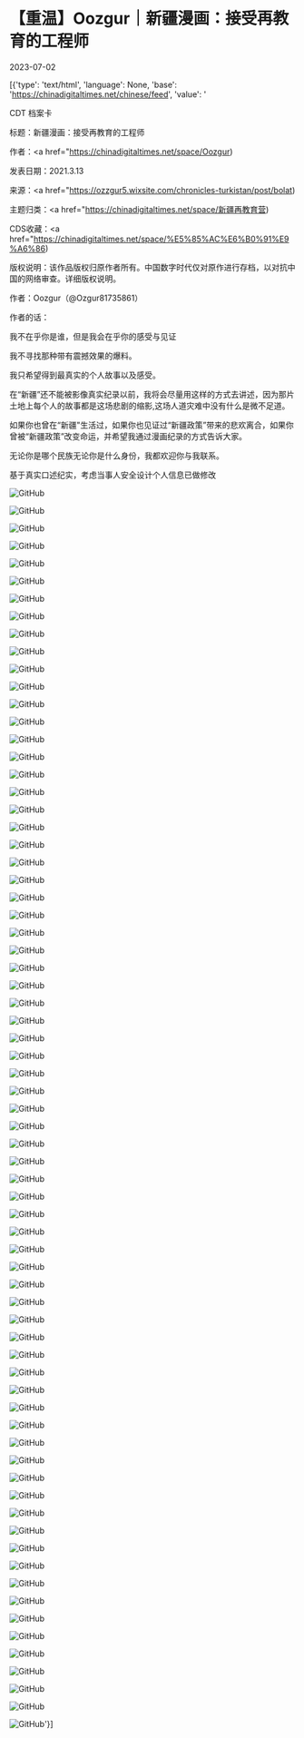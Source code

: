 # 【重温】Oozgur｜新疆漫画：接受再教育的工程师

2023-07-02

[{'type': 'text/html', 'language': None, 'base': 'https://chinadigitaltimes.net/chinese/feed', 'value': '

CDT 档案卡

标题：新疆漫画：接受再教育的工程师

作者：<a href="https://chinadigitaltimes.net/space/Oozgur)

发表日期：2021.3.13

来源：<a href="https://ozzgur5.wixsite.com/chronicles-turkistan/post/bolat)

主题归类：<a href="https://chinadigitaltimes.net/space/新疆再教育营)

CDS收藏：<a href="https://chinadigitaltimes.net/space/%E5%85%AC%E6%B0%91%E9%A6%86)

版权说明：该作品版权归原作者所有。中国数字时代仅对原作进行存档，以对抗中国的网络审查。详细版权说明。





作者：Oozgur（@Ozgur81735861）



作者的话：



我不在乎你是谁，但是我会在乎你的感受与见证

我不寻找那种带有震撼效果的爆料。

我只希望得到最真实的个人故事以及感受。

在“新疆”还不能被影像真实纪录以前，我将会尽量用这样的方式去讲述，因为那片土地上每个人的故事都是这场悲剧的缩影,这场人道灾难中没有什么是微不足道。

如果你也曾在“新疆&quot;生活过，如果你也见证过“新疆政策”带来的悲欢离合，如果你曾被“新疆政策”改变命运，并希望我通过漫画纪录的方式告诉大家。

无论你是哪个民族无论你是什么身份，我都欢迎你与我联系。



基于真实口述纪实，考虑当事人安全设计个人信息已做修改

![GitHub](https://chinadigitaltimes.net/chinese/files/2021/11/m01.jpg)

![GitHub](https://chinadigitaltimes.net/chinese/files/2021/11/m02.jpg)

![GitHub](https://chinadigitaltimes.net/chinese/files/2021/11/m03.jpg)

![GitHub](https://chinadigitaltimes.net/chinese/files/2021/11/m04.jpg)

![GitHub](https://chinadigitaltimes.net/chinese/files/2021/11/m05.jpg)

![GitHub](https://chinadigitaltimes.net/chinese/files/2021/11/m06.jpg)

![GitHub](https://chinadigitaltimes.net/chinese/files/2021/11/m07.jpg)

![GitHub](https://chinadigitaltimes.net/chinese/files/2021/11/m08.jpg)

![GitHub](https://chinadigitaltimes.net/chinese/files/2021/11/m09.jpg)

![GitHub](https://chinadigitaltimes.net/chinese/files/2021/11/m10.jpg)

![GitHub](https://chinadigitaltimes.net/chinese/files/2021/11/m11.jpg)

![GitHub](https://chinadigitaltimes.net/chinese/files/2021/11/m12.jpg)

![GitHub](https://chinadigitaltimes.net/chinese/files/2021/11/m13.jpg)

![GitHub](https://chinadigitaltimes.net/chinese/files/2021/11/m14.jpg)

![GitHub](https://chinadigitaltimes.net/chinese/files/2021/11/m15.jpg)

![GitHub](https://chinadigitaltimes.net/chinese/files/2021/11/m16.jpg)

![GitHub](https://chinadigitaltimes.net/chinese/files/2021/11/m17.jpg)

![GitHub](https://chinadigitaltimes.net/chinese/files/2021/11/m18.jpg)

![GitHub](https://chinadigitaltimes.net/chinese/files/2021/11/m19.jpg)

![GitHub](https://chinadigitaltimes.net/chinese/files/2021/11/m20.jpg)

![GitHub](https://chinadigitaltimes.net/chinese/files/2021/11/m21.jpg)

![GitHub](https://chinadigitaltimes.net/chinese/files/2021/11/m22.jpg)

![GitHub](https://chinadigitaltimes.net/chinese/files/2021/11/m23.jpg)

![GitHub](https://chinadigitaltimes.net/chinese/files/2021/11/m24.jpg)

![GitHub](https://chinadigitaltimes.net/chinese/files/2021/11/m25.jpg)

![GitHub](https://chinadigitaltimes.net/chinese/files/2021/11/01.jpg)

![GitHub](https://chinadigitaltimes.net/chinese/files/2021/11/02.jpg)

![GitHub](https://chinadigitaltimes.net/chinese/files/2021/11/03.jpg)

![GitHub](https://chinadigitaltimes.net/chinese/files/2021/11/04.jpg)

![GitHub](https://chinadigitaltimes.net/chinese/files/2021/11/05.jpg)

![GitHub](https://chinadigitaltimes.net/chinese/files/2021/11/06.jpg)

![GitHub](https://chinadigitaltimes.net/chinese/files/2021/11/07.jpg)

![GitHub](https://chinadigitaltimes.net/chinese/files/2021/11/08.jpg)

![GitHub](https://chinadigitaltimes.net/chinese/files/2021/11/09.jpg)

![GitHub](https://chinadigitaltimes.net/chinese/files/2021/11/10.jpg)

![GitHub](https://chinadigitaltimes.net/chinese/files/2021/11/11.jpg)

![GitHub](https://chinadigitaltimes.net/chinese/files/2021/11/12.jpg)

![GitHub](https://chinadigitaltimes.net/chinese/files/2021/11/13.jpg)

![GitHub](https://chinadigitaltimes.net/chinese/files/2021/11/14.jpg)

![GitHub](https://chinadigitaltimes.net/chinese/files/2021/11/15.jpg)

![GitHub](https://chinadigitaltimes.net/chinese/files/2021/11/16.jpg)

![GitHub](https://chinadigitaltimes.net/chinese/files/2021/11/17.jpg)

![GitHub](https://chinadigitaltimes.net/chinese/files/2021/11/B18.jpg)

![GitHub](https://chinadigitaltimes.net/chinese/files/2021/11/B19.jpg)

![GitHub](https://chinadigitaltimes.net/chinese/files/2021/11/B20.jpg)

![GitHub](https://chinadigitaltimes.net/chinese/files/2021/11/B21.jpg)

![GitHub](https://chinadigitaltimes.net/chinese/files/2021/11/B22.jpg)

![GitHub](https://chinadigitaltimes.net/chinese/files/2021/11/B23.jpg)

![GitHub](https://chinadigitaltimes.net/chinese/files/2021/11/B24.jpg)

![GitHub](https://chinadigitaltimes.net/chinese/files/2021/11/B25.jpg)

![GitHub](https://chinadigitaltimes.net/chinese/files/2021/11/B26.jpg)

![GitHub](https://chinadigitaltimes.net/chinese/files/2021/11/B27.jpg)

![GitHub](https://chinadigitaltimes.net/chinese/files/2021/11/B28.jpg)

![GitHub](https://chinadigitaltimes.net/chinese/files/2021/11/B29.jpg)

![GitHub](https://chinadigitaltimes.net/chinese/files/2021/11/B30.jpg)

![GitHub](https://chinadigitaltimes.net/chinese/files/2021/11/B31.jpg)

![GitHub](https://chinadigitaltimes.net/chinese/files/2021/11/B32.jpg)

![GitHub](https://chinadigitaltimes.net/chinese/files/2021/11/B33.jpg)

![GitHub](https://chinadigitaltimes.net/chinese/files/2021/11/B34.jpg)

![GitHub](https://chinadigitaltimes.net/chinese/files/2021/11/B35.jpg)

![GitHub](https://chinadigitaltimes.net/chinese/files/2021/11/B36.jpg)

![GitHub](https://chinadigitaltimes.net/chinese/files/2021/11/B37.jpg)

![GitHub](https://chinadigitaltimes.net/chinese/files/2021/11/B38.jpg)

![GitHub](https://chinadigitaltimes.net/chinese/files/2021/11/B39.jpg)

![GitHub](https://chinadigitaltimes.net/chinese/files/2021/11/B40.jpg)

![GitHub](https://chinadigitaltimes.net/chinese/files/2021/11/B41.jpg)

![GitHub](https://chinadigitaltimes.net/chinese/files/2021/11/B42.jpg)

![GitHub](https://chinadigitaltimes.net/chinese/files/2021/11/B43.jpg)

![GitHub](https://chinadigitaltimes.net/chinese/files/2021/11/B44.jpg)

![GitHub](https://chinadigitaltimes.net/chinese/files/2021/11/B45.jpg)

![GitHub](https://chinadigitaltimes.net/chinese/files/2021/11/B46.jpg)'}]